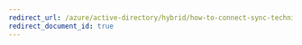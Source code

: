 ```yaml
---
redirect_url: /azure/active-directory/hybrid/how-to-connect-sync-technical-concepts
redirect_document_id: true
---
```

